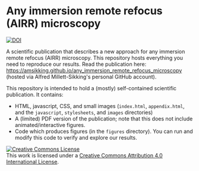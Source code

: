 # Any immersion remote refocus (AIRR) microscopy

<a href="https://doi.org/10.5281/zenodo.7425649"><img src="https://zenodo.org/badge/DOI/10.5281/zenodo.7425649.svg" alt="DOI"></a>

A scientific publication that describes a new approach for any immersion remote refocus (AIRR) microscopy. This repository 
hosts everything you need to reproduce our results. Read the publication here:
https://amsikking.github.io/any_immersion_remote_refocus_microscopy (hosted via Alfred Millett-Sikking's personal GitHub account).

This repository is intended to hold a (mostly) self-contained scientific publication. It contains:

* HTML, javascript, CSS, and small images (`index.html`, `appendix.html`, and the `javascript`, `stylesheets`, and `images` directories)
* A (limited) PDF version of the publication; note that this does not include animated/interactive figures.
* Code which produces figures (in the `figures` directory). You can run and modify this code to verify and explore our results.

<a rel="license" href="http://creativecommons.org/licenses/by/4.0/">
  <img alt="Creative Commons License" style="border-width:0" src="https://i.creativecommons.org/l/by/4.0/88x31.png" /></a>
  <br />This work is licensed under a 
  <a rel="license" href="http://creativecommons.org/licenses/by/4.0/">Creative Commons Attribution 4.0 International License</a>.

